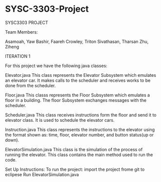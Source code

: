 # SYSC-3303-Project
SYSC3303 PROJECT

Team Members:

Asamoah, Yaw
Bashir, Faareh
Crowley, Triton
Sivathasan, Tharsan
Zhu, Ziheng

ITERATION 1

For this project we have the following java classes:

Elevator.java
This class represents the Elevator Subsystem which emulates an elevator car. It makes calls to the scheduler and receives works to be done from the scheduler.

Floor.java
This classs represents the Floor Subsystem which emulates a floor in a building. The floor Subsystem exchanges messages with the scheduler.

Scheduler.java
This class receives instructions form the floor and send it to elevator class. It is used to schedule the elevator cars. 

Instruction.java
This class represents the instructions to the elevator using the format shown as: time, floor, elevator number, and button status(up or down).

ElevatorSimulation.java
This class is the simulation of the process of running the elevator. This class contains the main method used to run the code.

Set Up Instructions:
To run the project: 
import the project frome git to eclipese
Run ElevatorSimulation.java
